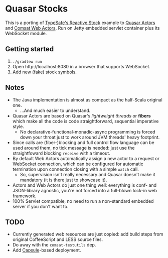 # Quasar Stocks

This is a porting of [TypeSafe's Reactive Stock](https://github.com/typesafehub/reactive-stocks) example to [Quasar Actors](http://docs.paralleluniverse.co/quasar/#quasars-actor-system) and [Comsat Web Actors](http://docs.paralleluniverse.co/quasar/#quasars-actor-system). Run on Jetty embedded servlet container plus its WebSocket module.

## Getting started

1. `./gradlew run`
2. Open http://localhost:8080 in a browser that supports WebSocket.
3. Add new (fake) stock symbols.

## Notes

- The Java implementation is almost as compact as the half-Scala original one.
  - ...And much easier to understand.
- Quasar Actors are based on Quasar's _lightweight threads_ or **fibers** which make all the code is code straightforward, sequential imperative style.
  - No declarative-functional-monadic-async programming is forced down your throat just to work around JVM threads' heavy footprint.
- Since calls are (fiber-)blocking and full control flow language can be used around them, no tick message is needed: just use the straightfoward blocking `receive` with a timeout.
- By default Web Actors automatically assign a new actor to a request or WebSocket connection, which can be configured for automatic termination upon connection closing with a simple `watch` call.
  - So, supervision isn't really necessary and Quasar doesn't make it mandatory (it is there just to showcase it).
- Actors and Web Actors do just one thing well: everything is conf- and JSON-library agnostic, you're not forced into a full-blown lock-in web framework.
- 100% Servlet compatible, no need to run a non-standard embedded server if you don't want to.

## TODO

- Currently generated web resources are just copied: add build steps from original CoffeeScript and LESS source files.
- Do away with the `comsat-testutils` dep.
- Add [Capsule](https://github.com/puniverse/capsule)-based deployment.
